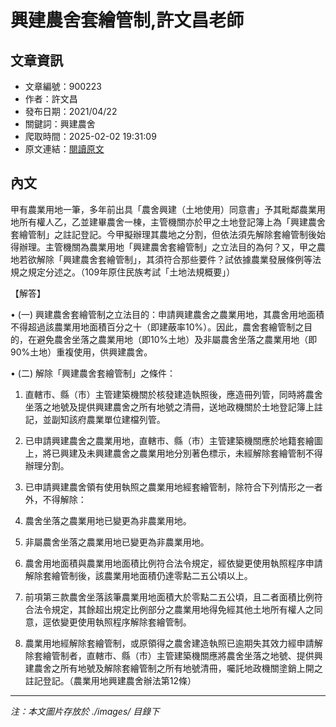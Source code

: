 # 興建農舍套繪管制,許文昌老師

## 文章資訊
- 文章編號：900223
- 作者：許文昌
- 發布日期：2021/04/22
- 關鍵詞：興建農舍
- 爬取時間：2025-02-02 19:31:09
- 原文連結：[閱讀原文](https://real-estate.get.com.tw/Columns/detail.aspx?no=900223)

## 內文
甲有農業用地一筆，多年前出具「農舍興建（土地使用）同意書」予其毗鄰農業用地所有權人乙，乙並建畢農舍一棟，主管機關亦於甲之土地登記簿上為「興建農舍套繪管制」之註記登記。今甲擬辦理其農地之分割，但依法須先解除套繪管制後始得辦理。主管機關為農業用地「興建農舍套繪管制」之立法目的為何？又，甲之農地若欲解除「興建農舍套繪管制」，其須符合那些要件？試依據農業發展條例等法規之規定分述之。（109年原住民族考試「土地法規概要」）

【解答】

• (一) 興建農舍套繪管制之立法目的：申請興建農舍之農業用地，其農舍用地面積不得超過該農業用地面積百分之十（即建蔽率10%）。因此，農舍套繪管制之目的，在避免農舍坐落之農業用地（即10%土地）及非屬農舍坐落之農業用地（即90%土地）重複使用，供興建農舍。

• (二) 解除「興建農舍套繪管制」之條件：

1. 直轄市、縣（市）主管建築機關於核發建造執照後，應造冊列管，同時將農舍坐落之地號及提供興建農舍之所有地號之清冊，送地政機關於土地登記簿上註記，並副知該府農業單位建檔列管。

2. 已申請興建農舍之農業用地，直轄市、縣（市）主管建築機關應於地籍套繪圖上，將已興建及未興建農舍之農業用地分別著色標示，未經解除套繪管制不得辦理分割。

3. 已申請興建農舍領有使用執照之農業用地經套繪管制，除符合下列情形之一者外，不得解除：

1. 農舍坐落之農業用地已變更為非農業用地。

2. 非屬農舍坐落之農業用地已變更為非農業用地。

3. 農舍用地面積與農業用地面積比例符合法令規定，經依變更使用執照程序申請解除套繪管制後，該農業用地面積仍達零點二五公頃以上。

4. 前項第三款農舍坐落該筆農業用地面積大於零點二五公頃，且二者面積比例符合法令規定，其餘超出規定比例部分之農業用地得免經其他土地所有權人之同意，逕依變更使用執照程序解除套繪管制。

5. 農業用地經解除套繪管制，或原領得之農舍建造執照已逾期失其效力經申請解除套繪管制者，直轄市、縣（市）主管建築機關應將農舍坐落之地號、提供興建農舍之所有地號及解除套繪管制之所有地號清冊，囑託地政機關塗銷上開之註記登記。（農業用地興建農舍辦法第12條）
---
*注：本文圖片存放於 ./images/ 目錄下*
